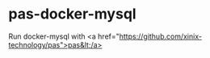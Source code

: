 # pas-docker-mysql
Run docker-mysql with &lt;a href="https://github.com/xinix-technology/pas">pas&lt;/a>
